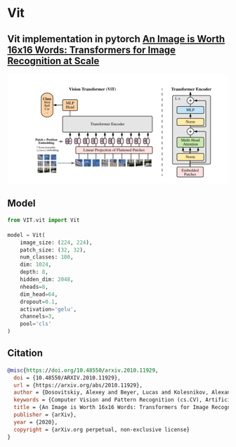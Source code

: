 # Vit
## Vit implementation in pytorch [An Image is Worth 16x16 Words: Transformers for Image Recognition at Scale](https://arxiv.org/abs/2010.11929)

![vit architecture](https://github.com/markpesic/vit/blob/master/images/vit.png?raw=true)

## Model
```python
from VIT.vit import Vit

model = Vit(
    image_size: (224, 224),
    patch_size: (32, 32),
    num_classes: 100,
    dim: 1024,
    depth: 8,
    hidden_dim: 2048,
    nheads=8,
    dim_head=64,
    dropout=0.1,
    activation='gelu',
    channels=3,
    pool='cls'
)
```

## Citation
```bibtex
@misc{https://doi.org/10.48550/arxiv.2010.11929,
  doi = {10.48550/ARXIV.2010.11929},
  url = {https://arxiv.org/abs/2010.11929},
  author = {Dosovitskiy, Alexey and Beyer, Lucas and Kolesnikov, Alexander and Weissenborn, Dirk and Zhai, Xiaohua and Unterthiner, Thomas and Dehghani, Mostafa and Minderer, Matthias and Heigold, Georg and Gelly, Sylvain and Uszkoreit, Jakob and Houlsby, Neil},
  keywords = {Computer Vision and Pattern Recognition (cs.CV), Artificial Intelligence (cs.AI), Machine Learning (cs.LG), FOS: Computer and information sciences, FOS: Computer and information sciences},
  title = {An Image is Worth 16x16 Words: Transformers for Image Recognition at Scale},
  publisher = {arXiv},
  year = {2020},
  copyright = {arXiv.org perpetual, non-exclusive license}
}
```